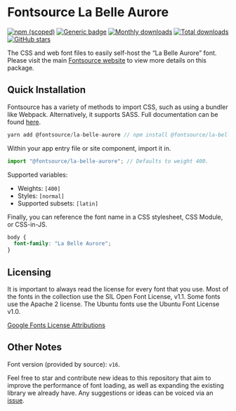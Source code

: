 # Fontsource La Belle Aurore

[![npm (scoped)](https://img.shields.io/npm/v/@fontsource/la-belle-aurore?color=brightgreen)](https://www.npmjs.com/package/@fontsource/la-belle-aurore) [![Generic badge](https://img.shields.io/badge/fontsource-passing-brightgreen)](https://github.com/fontsource/fontsource) [![Monthly downloads](https://badgen.net/npm/dm/@fontsource/la-belle-aurore)](https://github.com/fontsource/fontsource) [![Total downloads](https://badgen.net/npm/dt/@fontsource/la-belle-aurore)](https://github.com/fontsource/fontsource) [![GitHub stars](https://img.shields.io/github/stars/fontsource/fontsource.svg?style=social&label=Star)](https://github.com/fontsource/fontsource/stargazers)

The CSS and web font files to easily self-host the “La Belle Aurore” font. Please visit the main [Fontsource website](https://fontsource.org/fonts/la-belle-aurore) to view more details on this package.

## Quick Installation

Fontsource has a variety of methods to import CSS, such as using a bundler like Webpack. Alternatively, it supports SASS. Full documentation can be found [here](https://fontsource.org/docs/introduction).

```javascript
yarn add @fontsource/la-belle-aurore // npm install @fontsource/la-belle-aurore
```

Within your app entry file or site component, import it in.

```javascript
import "@fontsource/la-belle-aurore"; // Defaults to weight 400.
```

Supported variables:

- Weights: `[400]`
- Styles: `[normal]`
- Supported subsets: `[latin]`

Finally, you can reference the font name in a CSS stylesheet, CSS Module, or CSS-in-JS.

```css
body {
  font-family: "La Belle Aurore";
}
```

## Licensing

It is important to always read the license for every font that you use.
Most of the fonts in the collection use the SIL Open Font License, v1.1. Some fonts use the Apache 2 license. The Ubuntu fonts use the Ubuntu Font License v1.0.

[Google Fonts License Attributions](https://fonts.google.com/attribution)

## Other Notes

Font version (provided by source): `v16`.

Feel free to star and contribute new ideas to this repository that aim to improve the performance of font loading, as well as expanding the existing library we already have. Any suggestions or ideas can be voiced via an [issue](https://github.com/fontsource/fontsource/issues).
